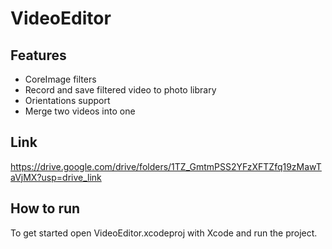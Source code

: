 # VideoEditor

## Features

- CoreImage filters 
- Record and save filtered video to photo library
- Orientations support
- Merge two videos into one
## Link

https://drive.google.com/drive/folders/1TZ_GmtmPSS2YFzXFTZfq19zMawTaVjMX?usp=drive_link

## How to run 

To get started open VideoEditor.xcodeproj with Xcode and run the project.
